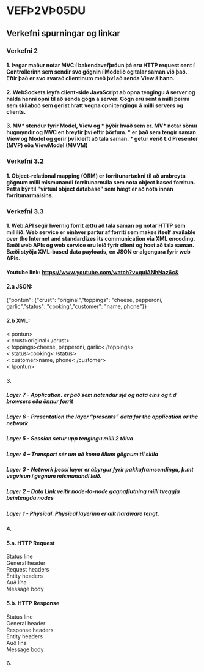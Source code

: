 # VEFÞ2VÞ05DU

## Verkefni spurningar og linkar

### Verkefni 2
#### 1. Þegar maður notar MVC í bakendavefþróun þá eru HTTP request sent í Controllerinn sem sendir svo gögnin í Modelið og talar saman við það. Eftir það er svo svarað clientinum með því að senda View á hann.

#### 2. WebSockets leyfa client-side JavaScript að opna tengingu á server og halda henni opni til að senda gögn á server. Gögn eru sent á milli þeirra sem skilaboð sem gerist hratt vegna opni tengingu á milli servers og clients.

#### 3. MV* stendur fyrir Model, View og * þýðir hvað sem er. MV* notar sömu hugmyndir og MVC en breytir því eftir þörfum. * er það sem tengir saman View og Model og gerir því kleift að tala saman. * getur verið t.d Presenter (MVP) eða ViewModel (MVVM)

### Verkefni 3.2
#### 1. Object-relational mapping (ORM) er forritunartækni til að umbreyta gögnum milli mismunandi forritunarmála sem nota object based forritun. Þetta býr til "virtual object database" sem hægt er að nota innan forritunarmálsins.

### Verkefni 3.3
#### 1. Web API segir hvernig forrit ættu að tala saman og notar HTTP sem millilið. Web service er einhver partur af forriti sem makes itself available over the Internet and standardizes its communication via XML encoding. Bæði web APIs og web service eru leið fyrir client og host að tala saman. Bæði styðja XML-based data payloads, en JSON er algengara fyrir web APIs.
#### Youtube link: https://www.youtube.com/watch?v=quiANhNaz6c&

#### 2.a JSON: 
{"pontun": {"crust": "original","toppings": "cheese, pepperoni, garlic","status": "cooking","customer": "name, phone"}}
#### 2.b XML:
< pontun><br>
  < crust>original< /crust><br>
  < toppings>cheese, pepperoni, garlic< /toppings><br>
  < status>cooking< /status><br>
  < customer>name, phone< /customer><br>
< /pontun>

#### 3.
##### Layer 7 - Application. er það sem notendur sjá og nota eins og t.d browsers eða önnur forrit
##### Layer 6 - Presentation the layer “presents” data for the application or the network
##### Layer 5 - Session setur upp tengingu milli 2 tölva
##### Layer 4 – Transport sér um að koma öllum gögnum til skila
##### Layer 3 - Network þessi layer er ábyrgur fyrir pakkaframsendingu, þ.mt vegvísun í gegnum mismunandi leið.
##### Layer 2 – Data Link veitir node-to-node gagnaflutning milli tveggja beintengda nodes
##### Layer 1 - Physical. Physical layerinn er allt hardware tengt.

#### 4.

#### 5.a. HTTP Request
Status line <br>
General header <br>
Request headers <br>
Entity headers <br>
Auð lína<br>
Message body <br>

#### 5.b. HTTP Response
Status line <br>
General header <br>
Response headers <br>
Entity headers <br>
Auð lína<br>
Message body <br>

#### 6.
